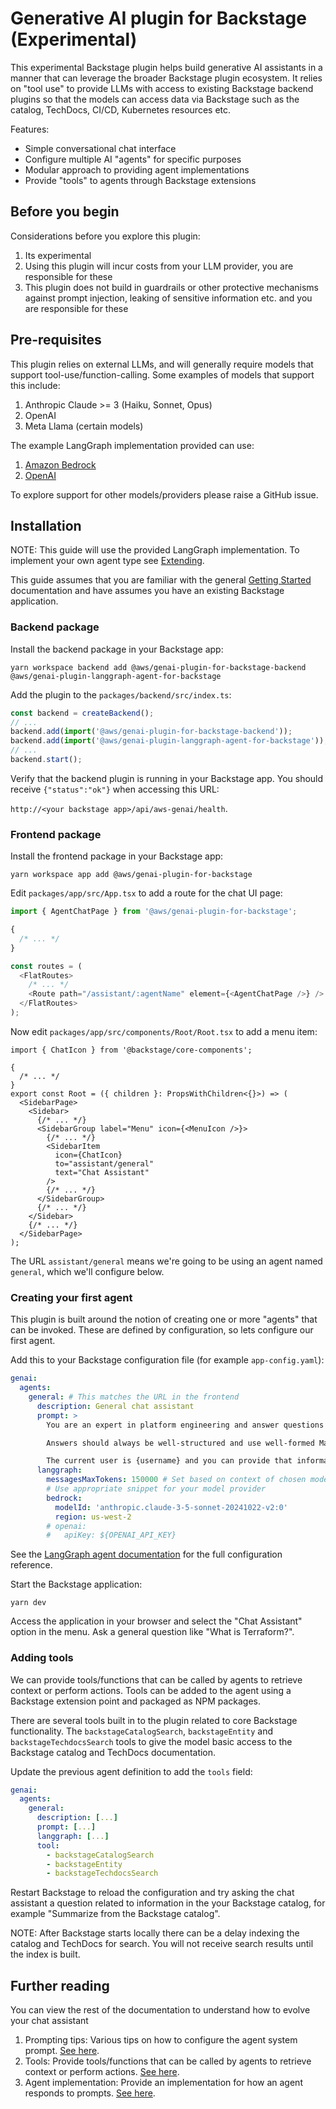 # Generative AI plugin for Backstage (Experimental)

This experimental Backstage plugin helps build generative AI assistants in a manner that can leverage the broader Backstage plugin ecosystem. It relies on "tool use" to provide LLMs with access to existing Backstage backend plugins so that the models can access data via Backstage such as the catalog, TechDocs, CI/CD, Kubernetes resources etc.

Features:

- Simple conversational chat interface
- Configure multiple AI "agents" for specific purposes
- Modular approach to providing agent implementations
- Provide "tools" to agents through Backstage extensions

## Before you begin

Considerations before you explore this plugin:

1. Its experimental
1. Using this plugin will incur costs from your LLM provider, you are responsible for these
1. This plugin does not build in guardrails or other protective mechanisms against prompt injection, leaking of sensitive information etc. and you are responsible for these

## Pre-requisites

This plugin relies on external LLMs, and will generally require models that support tool-use/function-calling. Some examples of models that support this include:

1. Anthropic Claude >= 3 (Haiku, Sonnet, Opus)
1. OpenAI
1. Meta Llama (certain models)

The example LangGraph implementation provided can use:

1. [Amazon Bedrock](https://aws.amazon.com/bedrock/)
1. [OpenAI](https://openai.com/)

To explore support for other models/providers please raise a GitHub issue.

## Installation

NOTE: This guide will use the provided LangGraph implementation. To implement your own agent type see [Extending](#extending).

This guide assumes that you are familiar with the general [Getting Started](../../docs/getting-started.md) documentation and have assumes you have an existing Backstage application.

### Backend package

Install the backend package in your Backstage app:

```shell
yarn workspace backend add @aws/genai-plugin-for-backstage-backend @aws/genai-plugin-langgraph-agent-for-backstage
```

Add the plugin to the `packages/backend/src/index.ts`:

```typescript
const backend = createBackend();
// ...
backend.add(import('@aws/genai-plugin-for-backstage-backend'));
backend.add(import('@aws/genai-plugin-langgraph-agent-for-backstage'));
// ...
backend.start();
```

Verify that the backend plugin is running in your Backstage app. You should receive `{"status":"ok"}` when accessing this URL:

`http://<your backstage app>/api/aws-genai/health`.

### Frontend package

Install the frontend package in your Backstage app:

```shell
yarn workspace app add @aws/genai-plugin-for-backstage
```

Edit `packages/app/src/App.tsx` to add a route for the chat UI page:

```typescript
import { AgentChatPage } from '@aws/genai-plugin-for-backstage';

{
  /* ... */
}

const routes = (
  <FlatRoutes>
    /* ... */
    <Route path="/assistant/:agentName" element={<AgentChatPage />} />
  </FlatRoutes>
);
```

Now edit `packages/app/src/components/Root/Root.tsx` to add a menu item:

```tsx
import { ChatIcon } from '@backstage/core-components';

{
  /* ... */
}
export const Root = ({ children }: PropsWithChildren<{}>) => (
  <SidebarPage>
    <Sidebar>
      {/* ... */}
      <SidebarGroup label="Menu" icon={<MenuIcon />}>
        {/* ... */}
        <SidebarItem
          icon={ChatIcon}
          to="assistant/general"
          text="Chat Assistant"
        />
        {/* ... */}
      </SidebarGroup>
      {/* ... */}
    </Sidebar>
    {/* ... */}
  </SidebarPage>
);
```

The URL `assistant/general` means we're going to be using an agent named `general`, which we'll configure below.

### Creating your first agent

This plugin is built around the notion of creating one or more "agents" that can be invoked. These are defined by configuration, so lets configure our first agent.

Add this to your Backstage configuration file (for example `app-config.yaml`):

```yaml
genai:
  agents:
    general: # This matches the URL in the frontend
      description: General chat assistant
      prompt: >
        You are an expert in platform engineering and answer questions in a succinct and easy to understand manner.

        Answers should always be well-structured and use well-formed Markdown.

        The current user is {username} and you can provide that information if asked.
      langgraph:
        messagesMaxTokens: 150000 # Set based on context of chosen model, prune message history based on number of tokens
        # Use appropriate snippet for your model provider
        bedrock:
          modelId: 'anthropic.claude-3-5-sonnet-20241022-v2:0'
          region: us-west-2
        # openai:
        #   apiKey: ${OPENAI_API_KEY}
```

See the [LangGraph agent documentation](./agent-langgraph/) for the full configuration reference.

Start the Backstage application:

```
yarn dev
```

Access the application in your browser and select the "Chat Assistant" option in the menu. Ask a general question like "What is Terraform?".

### Adding tools

We can provide tools/functions that can be called by agents to retrieve context or perform actions. Tools can be added to the agent using a Backstage extension point and packaged as NPM packages.

There are several tools built in to the plugin related to core Backstage functionality. The `backstageCatalogSearch`, `backstageEntity` and `backstageTechdocsSearch` tools to give the model basic access to the Backstage catalog and TechDocs documentation.

Update the previous agent definition to add the `tools` field:

```yaml
genai:
  agents:
    general:
      description: [...]
      prompt: [...]
      langgraph: [...]
      tool:
        - backstageCatalogSearch
        - backstageEntity
        - backstageTechdocsSearch
```

Restart Backstage to reload the configuration and try asking the chat assistant a question related to information in the your Backstage catalog, for example "Summarize <component name> from the Backstage catalog".

NOTE: After Backstage starts locally there can be a delay indexing the catalog and TechDocs for search. You will not receive search results until the index is built.

## Further reading

You can view the rest of the documentation to understand how to evolve your chat assistant

1. Prompting tips: Various tips on how to configure the agent system prompt. [See here](./docs/prompting-tips.md).
1. Tools: Provide tools/functions that can be called by agents to retrieve context or perform actions. [See here](./docs/tools.md).
1. Agent implementation: Provide an implementation for how an agent responds to prompts. [See here](./docs/agent-types.md).
